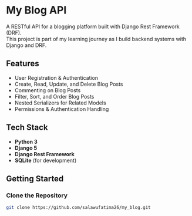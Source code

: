# My Blog API

A RESTful API for a blogging platform built with Django Rest Framework (DRF).  
This project is part of my learning journey as I build backend systems with Django and DRF.

## Features
- User Registration & Authentication
- Create, Read, Update, and Delete Blog Posts
- Commenting on Blog Posts
- Filter, Sort, and Order Blog Posts
- Nested Serializers for Related Models
- Permissions & Authentication Handling

## Tech Stack
- **Python 3**
- **Django 5**
- **Django Rest Framework**
- **SQLite** (for development)

## Getting Started

### Clone the Repository
```bash
git clone https://github.com/salawufatima26/my_blog.git

